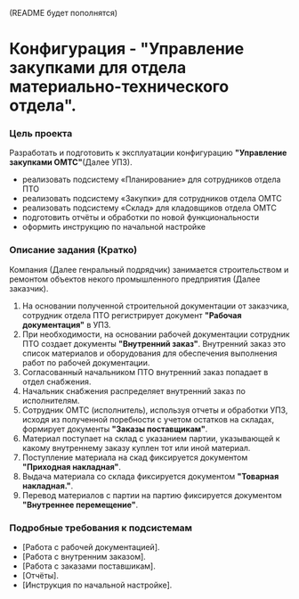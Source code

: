 (README будет пополнятся)
# Конфигурация - "Управление закупками для отдела материально-технического отдела".
### Цель проекта
Разработать и подготовить к эксплуатации конфигурацию **"Управление закупками ОМТС"**(Далее УПЗ). 
- реализовать подсистему «Планирование» для сотрудников отдела ПТО
- реализовать подсистему «Закупки» для сотрудников отдела ОМТС
- реализовать подсистему «Склад» для кладовщиков отдела ОМТС
- подготовить отчёты и обработки по новой функциональности
- оформить инструкцию по начальной настройке

### Описание задания (Кратко)
Компания (Далее генральный подрядчик) занимается строительством и ремонтом объектов некого промышленного предприятия (Далее заказчик).
1. На основании полученной строительной документации от заказчика, сотрудник отдела ПТО регистрирует документ **"Рабочая документация"** в УПЗ.
2. При необходимости, на основании рабочей документации сотрудник ПТО создает документы **"Внутренний заказ"**.
   Внутренний заказ это список материалов и оборудования для обеспечения выполнения работ по рабочей документации.
3. Согласованный начальником ПТО внутренний заказ попадает в отдел снабжения.
4. Начальник снабжения распределяет внутренний заказ по исполнителям. 
5. Сотрудник ОМТС (исполнитель), используя отчеты и обработки УПЗ, исходя из полученной поребности с учетом остатков на складах, формирует документы **"Заказы поставщикам"**.
6. Материал поступает на склад с указанием партии, указывающей к какому внутреннему заказу куплен тот или иной материал.
7. Поступление материала на скад фиксируется документом **"Приходная накладная"**.
8. Выдача материала со склада фиксируется документом **"Товарная накладная."**.
9. Перевод материалов с партии на партию фиксируется документом **"Внутреннее перемещение"**.

### Подробные требования к подсистемам
- [Работа с рабочей документацией].
- [Работа с внутренним заказом].
- [Работа с заказами поставшикам].
- [Отчёты].
- [Инструкция по начальной настройке].

